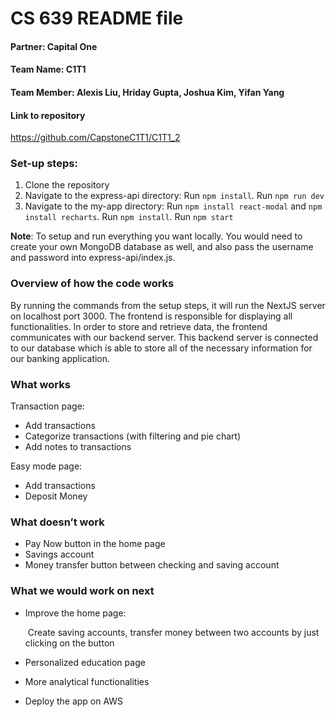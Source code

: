 # CS 639 README file

#### Partner: Capital One

#### Team Name: C1T1

#### Team Member: Alexis Liu, Hriday Gupta, Joshua Kim, Yifan Yang

#### Link to repository

https://github.com/CapstoneC1T1/C1T1_2

### Set-up steps:

1. Clone the repository
2. Navigate to the express-api directory: Run `npm install`. Run `npm run dev`
3. Navigate to the my-app directory: Run `npm install react-modal` and `npm install recharts`. Run `npm install`. Run `npm start`

**Note**: To setup and run everything you want locally. You would need to create your own MongoDB database as well, and also pass the username and password into express-api/index.js.

### Overview of how the code works

By running the commands from the setup steps, it will run the NextJS server on localhost port 3000. The frontend is responsible for displaying all functionalities. In order to store and retrieve data, the frontend communicates with our backend server. This backend server is connected to our database which is able to store all of the necessary information for our banking application. 

### What works

Transaction page:

- Add transactions
- Categorize transactions (with filtering and pie chart)
- Add notes to transactions

Easy mode page:

- Add transactions
- Deposit Money

### What doesn’t work

- Pay Now button in the home page
- Savings account
- Money transfer button between checking and saving account

### What we would work on next

- Improve the home page:

  ​	Create saving accounts, transfer money between two accounts by just clicking on the button

- Personalized education page

- More analytical functionalities

- Deploy the app on AWS
